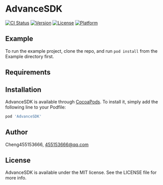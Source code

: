 # AdvanceSDK

[![CI Status](https://img.shields.io/travis/Cheng455153666/AdvanceSDK.svg?style=flat)](https://travis-ci.org/Cheng455153666/AdvanceSDK)
[![Version](https://img.shields.io/cocoapods/v/AdvanceSDK.svg?style=flat)](https://cocoapods.org/pods/AdvanceSDK)
[![License](https://img.shields.io/cocoapods/l/AdvanceSDK.svg?style=flat)](https://cocoapods.org/pods/AdvanceSDK)
[![Platform](https://img.shields.io/cocoapods/p/AdvanceSDK.svg?style=flat)](https://cocoapods.org/pods/AdvanceSDK)

## Example

To run the example project, clone the repo, and run `pod install` from the Example directory first.

## Requirements

## Installation

AdvanceSDK is available through [CocoaPods](https://cocoapods.org). To install
it, simply add the following line to your Podfile:

```ruby
pod 'AdvanceSDK'
```

## Author

Cheng455153666, 455153666@qq.com

## License

AdvanceSDK is available under the MIT license. See the LICENSE file for more info.

